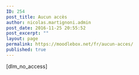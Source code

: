 ```yaml
---
ID: 254
post_title: Aucun accès
author: nicolas.martignoni.admin
post_date: 2016-11-25 20:55:52
post_excerpt: ""
layout: page
permalink: https://moodlebox.net/fr/aucun-acces/
published: true
---
```

[dlm_no_access]